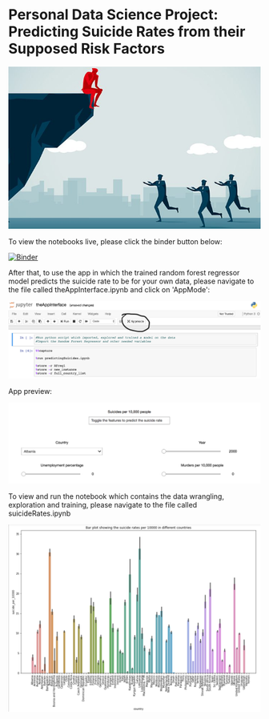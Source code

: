 # Personal Data Science Project: Predicting Suicide Rates from their Supposed Risk Factors

![alt text](suicideimage.jpg "Suicide image")

To view the notebooks live, please click the binder button below:

[![Binder](https://mybinder.org/badge_logo.svg)](https://mybinder.org/v2/gh/A-F-McG/Predicting-Suicide-Rates-with-Random-Forest-Regressor/master)

After that, to use the app in which the trained random forest regressor model predicts the suicide rate to be for your own data, please navigate to the file called theAppInterface.ipynb and click on 'AppMode':

![alt text](imstructionsPhoto.png "Instructions to get to app mode")

App preview:

![alt text](appScreenshot.png "Instructions to get to app mode")

To view and run the notebook which contains the data wrangling, exploration and training, please navigate to the file called suicideRates.ipynb

![alt text](graph.png "Graph of countries against suicide rate")
